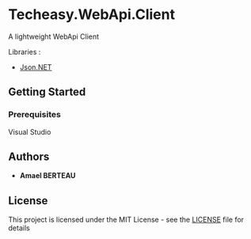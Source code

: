 # Techeasy.WebApi.Client

A lightweight WebApi Client

Libraries :
* [Json.NET](https://www.newtonsoft.com/json)

## Getting Started
### Prerequisites

Visual Studio

## Authors

* **Amael BERTEAU**

## License

This project is licensed under the MIT License - see the [LICENSE](LICENSE) file for details
